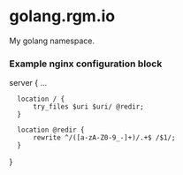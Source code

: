 # golang.rgm.io
My golang namespace.

### Example nginx configuration block

  server {
      ...

      location / {
          try_files $uri $uri/ @redir;
      }

      location @redir {
          rewrite ^/([a-zA-Z0-9_-]+)/.+$ /$1/;
      }
  }
